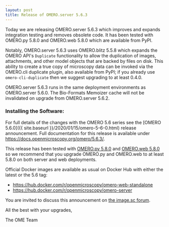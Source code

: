 ```yaml
---
layout: post
title: Release of OMERO.server 5.6.3
---
```


Today we are releasing OMERO.server 5.6.3 which improves and expands
integration testing and removes obsolete code. It has been tested with
OMERO.py 5.8.0 and OMERO.web 5.8.0 which are available from PyPI.

Notably, OMERO.server 5.6.3 uses OMERO.blitz 5.5.8 which expands the
OMERO API's `Duplicate` functionality to allow the duplication of
images, attachments, and other model objects that are backed by files on
disk. This ability to create a true copy of microscopy data can be
invoked via the OMERO.cli duplicate plugin, also available from PyPI; if
you already use `omero-cli-duplicate` then we suggest upgrading to at
least 0.4.0.

OMERO.server 5.6.3 runs in the same deployment environments as
OMERO.server 5.6.0. The Bio-Formats Memoizer cache will not be
invalidated on upgrade from OMERO.server 5.6.2.

### Installing the Software:

For full details of the changes with the OMERO 5.6 series see the
[OMERO 5.6.0]({{ site.baseurl }}/2020/01/15/omero-5-6-0.html) release
announcement. Full documentation for this release is available
under <https://docs.openmicroscopy.org/omero/5.6.3/>.

This release has been tested with
[OMERO.py 5.8.0](https://pypi.org/project/omero-py/5.8.0/) and
[OMERO.web 5.8.0](https://pypi.org/project/omero-web/5.8.0/) so we
recommend that you upgrade OMERO.py and OMERO.web to at least 5.8.0 on
both server and web deployments.

Official Docker images are available as usual on Docker Hub with either
the latest or the 5.6 tag:

* <https://hub.docker.com/r/openmicroscopy/omero-web-standalone>
* <https://hub.docker.com/r/openmicroscopy/omero-server>

You are invited to discuss this announcement on
[the image.sc forum](https://forum.image.sc/tags/c/data-management/omero).

All the best with your upgrades,

The OME Team
